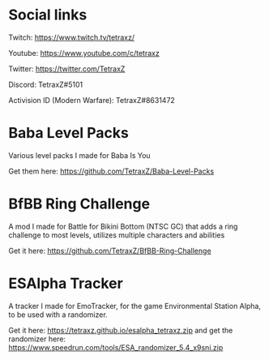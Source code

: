# Social links

Twitch: https://www.twitch.tv/tetraxz/

Youtube: https://www.youtube.com/c/tetraxz

Twitter: https://twitter.com/TetraxZ

Discord: TetraxZ#5101

Activision ID (Modern Warfare): TetraxZ#8631472


# Baba Level Packs
Various level packs I made for Baba Is You

Get them here: https://github.com/TetraxZ/Baba-Level-Packs

# BfBB Ring Challenge
A mod I made for Battle for Bikini Bottom (NTSC GC) that adds a ring challenge to most levels, utilizes multiple characters and abilities

Get it here: https://github.com/TetraxZ/BfBB-Ring-Challenge

# ESAlpha Tracker
A tracker I made for EmoTracker, for the game Environmental Station Alpha, to be used with a randomizer.

Get it here: https://tetraxz.github.io/esalpha_tetraxz.zip
and get the randomizer here: https://www.speedrun.com/tools/ESA_randomizer_5.4_x9sni.zip
